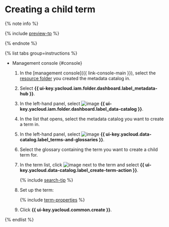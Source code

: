 # Creating a child term


{% note info %}

{% include [preview-tp](../../../_includes/preview-tp.md) %}

{% endnote %}


{% list tabs group=instructions %}

- Management console {#console}

  1. In the [management console]({{ link-console-main }}), select the [resource folder](../../../resource-manager/concepts/resources-hierarchy.md#folder) you created the metadata catalog in.
  1. Select **{{ ui-key.yacloud.iam.folder.dashboard.label_metadata-hub }}**.
  1. In the left-hand panel, select ![image](../../../_assets/console-icons/folder-magnifier.svg) **{{ ui-key.yacloud.iam.folder.dashboard.label_data-catalog }}**.
  1. In the list that opens, select the metadata catalog you want to create a term in.
  1. In the left-hand panel, select ![image](../../../_assets/console-icons/book.svg) **{{ ui-key.yacloud.data-catalog.label_terms-and-glossaries }}**.
  1. Select the glossary containing the term you want to create a child term for.
  1. In the term list, click ![image](../../../_assets/console-icons/ellipsis.svg) next to the term and select **{{ ui-key.yacloud.data-catalog.label_create-term-action }}**.

      {% include [search-tip](../../../_includes/metadata-hub/tip-search-term.md) %}

  1. Set up the term:

      {% include [term-properties](../../../_includes/metadata-hub/term-properties.md) %}

  1. Click **{{ ui-key.yacloud.common.create }}**.

{% endlist %}
